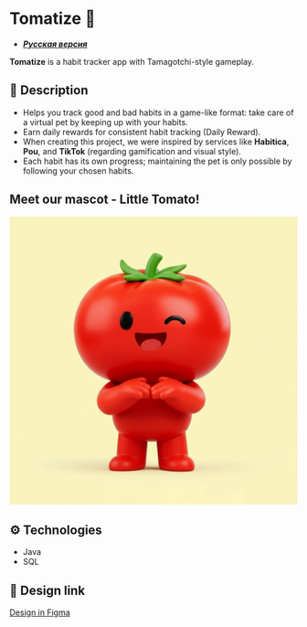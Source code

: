 # Tomatize 🍅

* [***Русская версия***](README.md)

**Tomatize** is a habit tracker app with Tamagotchi-style gameplay.

## 📲 Description

- Helps you track good and bad habits in a game-like format: take care of a virtual pet by keeping up with your habits.
- Earn daily rewards for consistent habit tracking (Daily Reward).
- When creating this project, we were inspired by services like **Habitica**, **Pou**, and **TikTok** (regarding gamification and visual style).
- Each habit has its own progress; maintaining the pet is only possible by following your chosen habits.

## Meet our mascot - Little Tomato!

![image](images/logo.png)

## ⚙️ Technologies

- Java
- SQL

## 🎨 Design link

[Design in Figma](https://www.figma.com/design/MlFT1rgkeUivYLLN244QT9/%D0%9F%D1%80%D0%BE%D0%B5%D0%BA%D1%82%D0%BD%D0%B0%D1%8F-%D0%B4%D0%B5%D1%8F%D1%82%D0%B5%D0%BB%D1%8C%D0%BD%D0%BE%D1%81%D1%82%D1%8C-2025?node-id=0-1&p=f&t=29CXbGvne5Hy8xmf-0)
